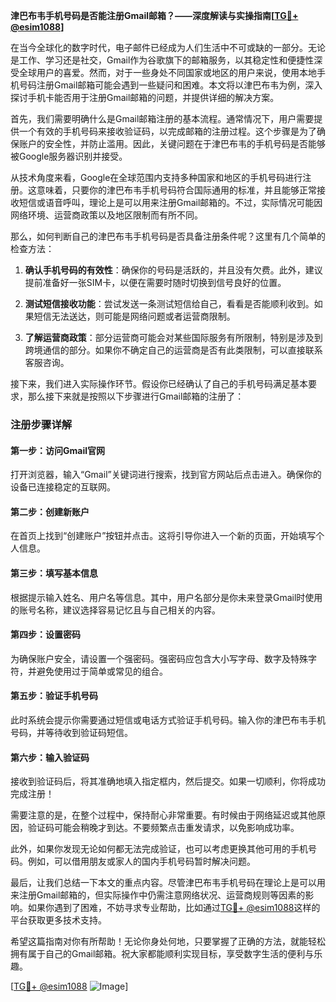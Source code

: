 **津巴布韦手机号码是否能注册Gmail邮箱？——深度解读与实操指南[[TG💪+ @esim1088](https://t.me/s/esim1088)]**

在当今全球化的数字时代，电子邮件已经成为人们生活中不可或缺的一部分。无论是工作、学习还是社交，Gmail作为谷歌旗下的邮箱服务，以其稳定性和便捷性深受全球用户的喜爱。然而，对于一些身处不同国家或地区的用户来说，使用本地手机号码注册Gmail邮箱可能会遇到一些疑问和困难。本文将以津巴布韦为例，深入探讨手机卡能否用于注册Gmail邮箱的问题，并提供详细的解决方案。

首先，我们需要明确什么是Gmail邮箱注册的基本流程。通常情况下，用户需要提供一个有效的手机号码来接收验证码，以完成邮箱的注册过程。这个步骤是为了确保账户的安全性，并防止滥用。因此，关键问题在于津巴布韦的手机号码是否能够被Google服务器识别并接受。

从技术角度来看，Google在全球范围内支持多种国家和地区的手机号码进行注册。这意味着，只要你的津巴布韦手机号码符合国际通用的标准，并且能够正常接收短信或语音呼叫，理论上是可以用来注册Gmail邮箱的。不过，实际情况可能因网络环境、运营商政策以及地区限制而有所不同。

那么，如何判断自己的津巴布韦手机号码是否具备注册条件呢？这里有几个简单的检查方法：

1. **确认手机号码的有效性**：确保你的号码是活跃的，并且没有欠费。此外，建议提前准备好一张SIM卡，以便在需要时随时切换到信号良好的位置。

2. **测试短信接收功能**：尝试发送一条测试短信给自己，看看是否能顺利收到。如果短信无法送达，则可能是网络问题或者运营商限制。

3. **了解运营商政策**：部分运营商可能会对某些国际服务有所限制，特别是涉及到跨境通信的部分。如果你不确定自己的运营商是否有此类限制，可以直接联系客服咨询。

接下来，我们进入实际操作环节。假设你已经确认了自己的手机号码满足基本要求，那么接下来就是按照以下步骤进行Gmail邮箱的注册了：

### 注册步骤详解

#### 第一步：访问Gmail官网
打开浏览器，输入“Gmail”关键词进行搜索，找到官方网站后点击进入。确保你的设备已连接稳定的互联网。

#### 第二步：创建新账户
在首页上找到“创建账户”按钮并点击。这将引导你进入一个新的页面，开始填写个人信息。

#### 第三步：填写基本信息
根据提示输入姓名、用户名等信息。其中，用户名部分是你未来登录Gmail时使用的账号名称，建议选择容易记忆且与自己相关的内容。

#### 第四步：设置密码
为确保账户安全，请设置一个强密码。强密码应包含大小写字母、数字及特殊字符，并避免使用过于简单或常见的组合。

#### 第五步：验证手机号码
此时系统会提示你需要通过短信或电话方式验证手机号码。输入你的津巴布韦手机号码，并等待收到验证码短信。

#### 第六步：输入验证码
接收到验证码后，将其准确地填入指定框内，然后提交。如果一切顺利，你将成功完成注册！

需要注意的是，在整个过程中，保持耐心非常重要。有时候由于网络延迟或其他原因，验证码可能会稍晚才到达。不要频繁点击重发请求，以免影响成功率。

此外，如果你发现无论如何都无法完成验证，也可以考虑更换其他可用的手机号码。例如，可以借用朋友或家人的国内手机号码暂时解决问题。

最后，让我们总结一下本文的重点内容。尽管津巴布韦手机号码在理论上是可以用来注册Gmail邮箱的，但实际操作中仍需注意网络状况、运营商规则等因素的影响。如果你遇到了困难，不妨寻求专业帮助，比如通过[TG💪+ @esim1088](https://t.me/s/esim1088)这样的平台获取更多技术支持。

希望这篇指南对你有所帮助！无论你身处何地，只要掌握了正确的方法，就能轻松拥有属于自己的Gmail邮箱。祝大家都能顺利实现目标，享受数字生活的便利与乐趣。

[[TG💪+ @esim1088](https://t.me/s/esim1088) ![Image](https://i.postimg.cc/4NQfJmqS/Snipaste-2025-05-13-00-14-12.png)]